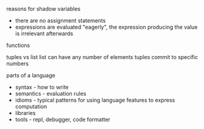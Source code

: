reasons for shadow variables 
- there are no assignment statements 
- expressions are evaluated "eagerly", the expression producing the value is irrelevant afterwards 

functions 


tuples vs list
list can have any number of elements
tuples commit to specific numbers

parts of a language 
- syntax - how to write
- semantics - evaluation rules
- idioms - typical patterns for using language features to express computation
- libraries
- tools - repl, debugger, code formatter